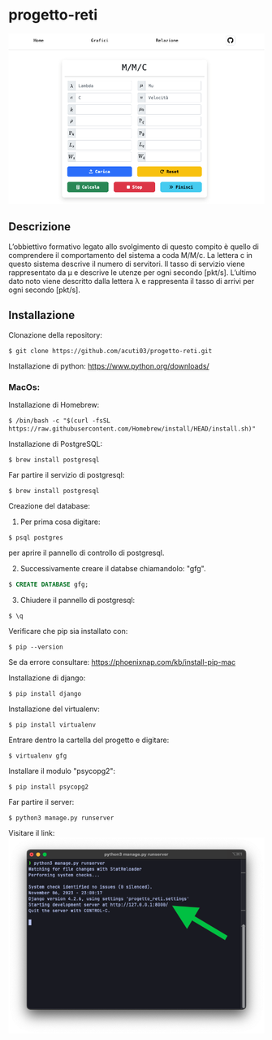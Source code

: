 # progetto-reti
![](./images/screen1.jpg "")


## Descrizione
L’obbiettivo formativo legato allo svolgimento di questo compito è quello di comprendere il comportamento del sistema a coda M/M/c.
La lettera c in questo sistema descrive il numero di servitori. Il tasso di servizio viene rappresentato da μ e descrive le utenze per ogni secondo [pkt/s]. L’ultimo dato noto viene descritto dalla lettera λ e rappresenta il tasso di arrivi per ogni secondo [pkt/s].

## Installazione
Clonazione della repository:
```console
$ git clone https://github.com/acuti03/progetto-reti.git
```

Installazione di python: https://www.python.org/downloads/

### MacOs:
Installazione di Homebrew:
```console
$ /bin/bash -c "$(curl -fsSL https://raw.githubusercontent.com/Homebrew/install/HEAD/install.sh)"
```

Installazione di PostgreSQL:
```console
$ brew install postgresql
```

Far partire il servizio di postgresql:
```console
$ brew install postgresql
```

Creazione del database:
1. Per prima cosa digitare:
```console
$ psql postgres 
```
per aprire il pannello di controllo di postgresql.

2. Successivamente creare il databse chiamandolo: "gfg".
```SQL
$ CREATE DATABASE gfg;
```
3. Chiudere il pannello di postgresql:
```console
$ \q
```
Verificare che pip sia installato con:
```console
$ pip --version
```
Se da errore consultare: https://phoenixnap.com/kb/install-pip-mac

Installazione di django:
```console
$ pip install django
```
Installazione del virtualenv:
```console
$ pip install virtualenv
```
Entrare dentro la cartella del progetto e digitare:
```console
$ virtualenv gfg
```
Installare il modulo "psycopg2":
```console
$ pip install psycopg2
```
Far partire il server:
```console
$ python3 manage.py runserver
```
Visitare il link:
![](./images/screen2.png "")

